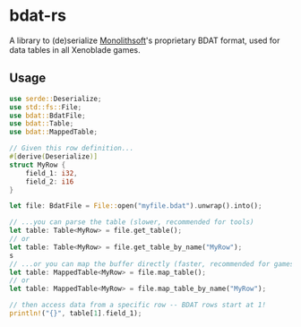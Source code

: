 # bdat-rs
A library to (de)serialize [Monolithsoft](https://www.monolithsoft.co.jp/)'s proprietary BDAT format, used for data tables in all Xenoblade games.

## Usage
```rs
use serde::Deserialize;
use std::fs::File;
use bdat::BdatFile;
use bdat::Table;
use bdat::MappedTable;

// Given this row definition...
#[derive(Deserialize)]
struct MyRow {
    field_1: i32,
    field_2: i16
}

let file: BdatFile = File::open("myfile.bdat").unwrap().into();

// ...you can parse the table (slower, recommended for tools)
let table: Table<MyRow> = file.get_table();
// or
let table: Table<MyRow> = file.get_table_by_name("MyRow");
s
// ...or you can map the buffer directly (faster, recommended for games, but field order matters)
let table: MappedTable<MyRow> = file.map_table();
// or
let table: MappedTable<MyRow> = file.map_table_by_name("MyRow");

// then access data from a specific row -- BDAT rows start at 1!
println!("{}", table[1].field_1);
```